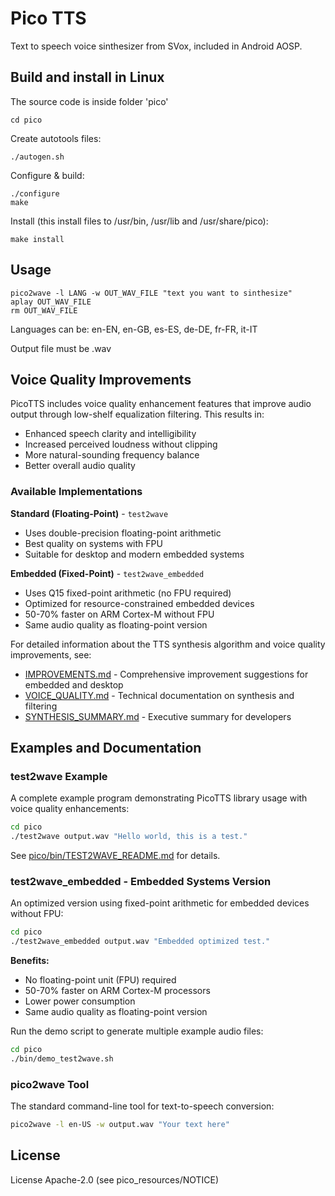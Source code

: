 # Pico TTS

Text to speech voice sinthesizer from SVox, included in Android AOSP.

## Build and install in Linux

The source code is inside folder 'pico'

```
cd pico
```

Create autotools files:

```
./autogen.sh
```

Configure & build:

```
./configure
make
```

Install (this install files to /usr/bin, /usr/lib and /usr/share/pico):

```
make install
```

## Usage

```
pico2wave -l LANG -w OUT_WAV_FILE "text you want to sinthesize"
aplay OUT_WAV_FILE
rm OUT_WAV_FILE
```

Languages can be: en-EN, en-GB, es-ES, de-DE, fr-FR, it-IT

Output file must be .wav

## Voice Quality Improvements

PicoTTS includes voice quality enhancement features that improve audio output through low-shelf equalization filtering. This results in:

- Enhanced speech clarity and intelligibility
- Increased perceived loudness without clipping
- More natural-sounding frequency balance
- Better overall audio quality

### Available Implementations

**Standard (Floating-Point)** - `test2wave`
- Uses double-precision floating-point arithmetic
- Best quality on systems with FPU
- Suitable for desktop and modern embedded systems

**Embedded (Fixed-Point)** - `test2wave_embedded`
- Uses Q15 fixed-point arithmetic (no FPU required)
- Optimized for resource-constrained embedded devices
- 50-70% faster on ARM Cortex-M without FPU
- Same audio quality as floating-point version

For detailed information about the TTS synthesis algorithm and voice quality improvements, see:
- [IMPROVEMENTS.md](IMPROVEMENTS.md) - Comprehensive improvement suggestions for embedded and desktop
- [VOICE_QUALITY.md](VOICE_QUALITY.md) - Technical documentation on synthesis and filtering
- [SYNTHESIS_SUMMARY.md](SYNTHESIS_SUMMARY.md) - Executive summary for developers

## Examples and Documentation

### test2wave Example

A complete example program demonstrating PicoTTS library usage with voice quality enhancements:

```bash
cd pico
./test2wave output.wav "Hello world, this is a test."
```

See [pico/bin/TEST2WAVE_README.md](pico/bin/TEST2WAVE_README.md) for details.

### test2wave_embedded - Embedded Systems Version

An optimized version using fixed-point arithmetic for embedded devices without FPU:

```bash
cd pico
./test2wave_embedded output.wav "Embedded optimized test."
```

**Benefits:**
- No floating-point unit (FPU) required
- 50-70% faster on ARM Cortex-M processors
- Lower power consumption
- Same audio quality as floating-point version

Run the demo script to generate multiple example audio files:

```bash
cd pico
./bin/demo_test2wave.sh
```

### pico2wave Tool

The standard command-line tool for text-to-speech conversion:

```bash
pico2wave -l en-US -w output.wav "Your text here"
```

## License

License Apache-2.0 (see pico_resources/NOTICE)

